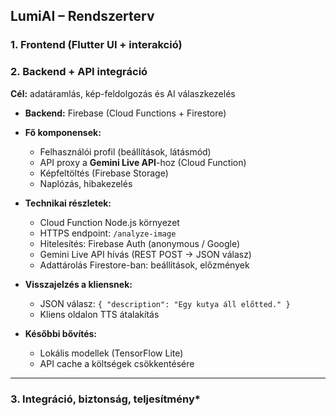 ## LumiAI – Rendszerterv

### 1. Frontend (Flutter UI + interakció)



### 2. Backend + API integráció

**Cél:** adatáramlás, kép-feldolgozás és AI válaszkezelés

* **Backend:** Firebase (Cloud Functions + Firestore)
* **Fő komponensek:**

  * Felhasználói profil (beállítások, látásmód)
  * API proxy a **Gemini Live API**-hoz (Cloud Function)
  * Képfeltöltés (Firebase Storage)
  * Naplózás, hibakezelés
* **Technikai részletek:**

  * Cloud Function Node.js környezet
  * HTTPS endpoint: `/analyze-image`
  * Hitelesítés: Firebase Auth (anonymous / Google)
  * Gemini Live API hívás (REST POST → JSON válasz)
  * Adattárolás Firestore-ban: beállítások, előzmények
* **Visszajelzés a kliensnek:**

  * JSON válasz: `{ "description": "Egy kutya áll előtted." }`
  * Kliens oldalon TTS átalakítás
* **Későbbi bővítés:**

  * Lokális modellek (TensorFlow Lite)
  * API cache a költségek csökkentésére

---
### 3. Integráció, biztonság, teljesítmény*
